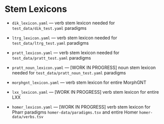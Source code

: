 # Stem Lexicons

- `dik_lexicon.yaml` — verb stem lexicon needed for `test_data/dik_test.yaml` paradigms
- `ltrg_lexicon.yaml` — verb stem lexicon needed for `test_data/ltrg_test.yaml` paradigms
- `pratt_lexicon.yaml` — verb stem lexicon needed for `test_data/pratt_test.yaml` paradigms
- `pratt_noun_lexicon.yaml` — [WORK IN PROGRESS] noun stem lexicon needed for `test_data/pratt_noun_test.yaml` paradigms

- `morphgnt_lexicon.yaml` — verb stem lexicon for entire MorphGNT
- `lxx_lexicon.yaml` — [WORK IN PROGRESS] verb stem lexicon for entire LXX
- `homer_lexicon.yaml` — [WORK IN PROGRESS] verb stem lexicon for Pharr paradigms `homer-data/paradigms.tsv` and entire Homer `homer-data/verbs.tsv`
